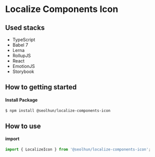 # Localize Components Icon

## Used stacks

- TypeScript
- Babel 7
- Lerna
- RollupJS
- React
- EmotionJS
- Storybook

## How to getting started
#### Install Package

```bash
$ npm install @seolhun/localize-components-icon
```

## How to use
#### import
```js
import { LocalizeIcon } from '@seolhun/localize-components-icon';
```
